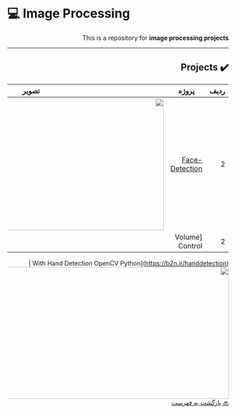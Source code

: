 # :computer: Image Processing

<div dir="rtl">

This is a repository for **image processing projects**

***


## :heavy_check_mark: Projects
 
 
ردیف | پروژه | تصویر         
 --- | --- | ---  
2 | [Face-Detection](https://b2n.ir/facedetection) | <img align="right" src="https://digiato.com/wp-content/uploads/2019/07/facial-recognition-1.gif" height="300" width="600">
2 | [Volume Control
 With Hand Detection
 OpenCV Python](https://b2n.ir/handdetection) | <img align="right" src="https://user-images.githubusercontent.com/86593289/128878239-67a81275-d3b9-44cd-8ccf-64d75eb5fa89.png" height="300" width="600">
 

 
 [:back: بازگشت به فهرست](#mag_right-فهرست-جدول)

